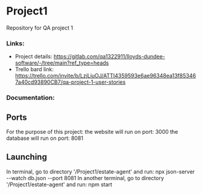 # Project1
Repository for QA project 1 

### Links:
- Project details:  https://gitlab.com/qa1322911/lloyds-dundee-software/-/tree/main?ref_type=heads  
- Trello bard link: https://trello.com/invite/b/LzjLiuOJ/ATTI4359593e6ae96348ea13f853467a40cd93890CB7/qa-project-1-user-stories  

### Documentation:


## Ports
For the purpose of this project:
  the website will run on port:  3000
  the database will run on port: 8081

## Launching
In terminal, go to directory '/Project1/estate-agent' and run:           npx json-server --watch db.json --port 8081
In another terminal, go to directory '/Project1/estate-agent' and run:   npm start
